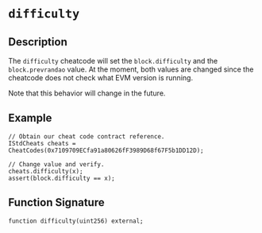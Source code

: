 # `difficulty`

## Description
The `difficulty` cheatcode will set the `block.difficulty` and the `block.prevrandao` value. At the moment, both values
are changed since the cheatcode does not check what EVM version is running.

Note that this behavior will change in the future.

## Example
```solidity
// Obtain our cheat code contract reference.
IStdCheats cheats = CheatCodes(0x7109709ECfa91a80626fF3989D68f67F5b1DD12D);

// Change value and verify.
cheats.difficulty(x);
assert(block.difficulty == x);
```

## Function Signature
```solidity
function difficulty(uint256) external;
```